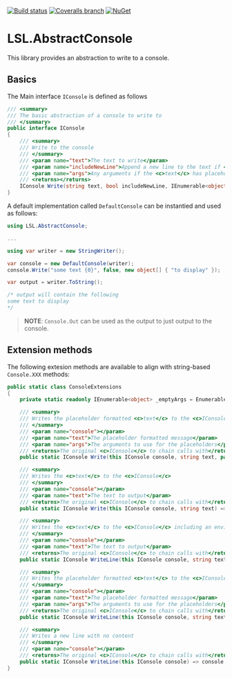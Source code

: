 [![Build status](https://img.shields.io/appveyor/ci/alunacjones/lsl-iconsole.svg)](https://ci.appveyor.com/project/alunacjones/lsl-iconsole)
[![Coveralls branch](https://img.shields.io/coverallsCoverage/github/alunacjones/LSL.AbstractConsole)](https://coveralls.io/github/alunacjones/LSL.LSL.AbstractConsole)
[![NuGet](https://img.shields.io/nuget/v/LSL.AbstractConsole.svg)](https://www.nuget.org/packages/LSL.AbstractConsole/)

# LSL.AbstractConsole

This library provides an abstraction to write to a console.

## Basics 

The Main interface `IConsole` is defined as follows

```csharp
/// <summary>
/// The basic abstraction of a console to write to
/// </summary>
public interface IConsole
{
    /// <summary>
    /// Write to the console
    /// </summary>
    /// <param name="text">The text to write</param>
    /// <param name="includeNewLine">Append a new line to the text if <c>true</c></param>
    /// <param name="args">Any arguments if the <c>text</c> has placeholders in it</param>
    /// <returns></returns>
    IConsole Write(string text, bool includeNewLine, IEnumerable<object> args);
}
```

A default implementation called `DefaultConsole` can be instantied and used as follows:

```csharp
using LSL.AbstractConsole;

...

using var writer = new StringWriter();

var console = new DefaultConsole(writer);
console.Write("some text {0}", false, new object[] { "to display" });

var output = writer.ToString();

/* output will contain the following
some text to display
*/
```

> **NOTE**: `Console.Out` can be used as the output to just output to the console.

## Extension methods

The following extesion methods are available to align with string-based `Console.XXX` methods:

```csharp
public static class ConsoleExtensions
{
    private static readonly IEnumerable<object> _emptyArgs = Enumerable.Empty<object>();

    /// <summary>
    /// Writes the placeholder formatted <c>text</c> to the <c>IConsole</c> with the provided args
    /// </summary>
    /// <param name="console"></param>
    /// <param name="text">The placeholder formatted message</param>
    /// <param name="args">The arguments to use for the placeholders</param>
    /// <returns>The original <c>IConsole</c> to chain calls with</returns>
    public static IConsole Write(this IConsole console, string text, params object[] args) => console.Write(text, false, args);

    /// <summary>
    /// Writes the <c>text</c> to the <c>IConsole</c>
    /// </summary>
    /// <param name="console"></param>
    /// <param name="text">The text to output</param>
    /// <returns>The original <c>IConsole</c> to chain calls with</returns>
    public static IConsole Write(this IConsole console, string text) => console.Write(text, false, _emptyArgs);

    /// <summary>
    /// Writes the <c>text</c> to the <c>IConsole</c> including an environment specific <c>NewLine</c>
    /// </summary>
    /// <param name="console"></param>
    /// <param name="text">The text to output</param>
    /// <returns>The original <c>IConsole</c> to chain calls with</returns>
    public static IConsole WriteLine(this IConsole console, string text) => console.Write(text, true, _emptyArgs);

    /// <summary>
    /// Writes the placeholder formatted <c>text</c> to the <c>IConsole</c> including an environment specific <c>NewLine</c>
    /// </summary>
    /// <param name="console"></param>
    /// <param name="text">The placeholder formatted message</param>
    /// <param name="args">The arguments to use for the placeholders</param>
    /// <returns>The original <c>IConsole</c> to chain calls with</returns>
    public static IConsole WriteLine(this IConsole console, string text, params object[] args) => console.Write(text, true, args);

    /// <summary>
    /// Writes a new line with no content
    /// </summary>
    /// <param name="console"></param>
    /// <returns>The original <c>IConsole</c> to chain calls with</returns>
    public static IConsole WriteLine(this IConsole console) => console.WriteLine(string.Empty, true, _emptyArgs);
}
```

